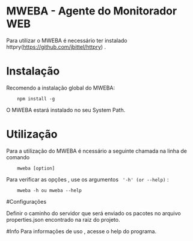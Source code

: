 # MWEBA - Agente do Monitorador WEB 

Para utilizar o MWEBA é necessário ter instalado httpry(https://github.com/jbittel/httpry) .


# Instalação

Recomendo a instalação global do MWEBA:
```
    npm install -g
```
    
O MWEBA estará instalado no seu System Path.

# Utilização

Para a utilização do MWEBA é ncessário a seguinte chamada na linha de comando 
```
    mweba [option]
```

Para verificar as opções , use  os argumentos ` '-h' (or --help)` :
```
    mweba -h ou mweba --help
```

#Configurações

Definir o caminho do servidor que será enviado os pacotes no arquivo properties.json
encontrado na raiz do projeto.

#Info
Para informações de uso , acesse o help do programa.


